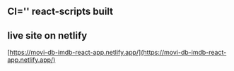 ## CI='' react-scripts built
## live site on netlify
[https://movi-db-imdb-react-app.netlify.app/](https://movi-db-imdb-react-app.netlify.app/)
